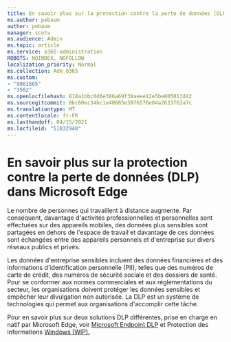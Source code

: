```yaml
---
title: En savoir plus sur la protection contre la perte de données (DLP) dans Microsoft Edge
ms.author: pebaum
author: pebaum
manager: scotv
ms.audience: Admin
ms.topic: article
ms.service: o365-administration
ROBOTS: NOINDEX, NOFOLLOW
localization_priority: Normal
ms.collection: Adm_O365
ms.custom:
- "9001505"
- "3562"
ms.openlocfilehash: 818a1bbc0d6e386a69f38aeee12e5be805013d42
ms.sourcegitcommit: 8bc60ec34bc1e40685e3976576e04a2623f63a7c
ms.translationtype: MT
ms.contentlocale: fr-FR
ms.lasthandoff: 04/15/2021
ms.locfileid: "51832948"
---
```

# <a name="learn-about-data-loss-prevention-dlp-in-microsoft-edge"></a>En savoir plus sur la protection contre la perte de données (DLP) dans Microsoft Edge

Le nombre de personnes qui travaillent à distance augmente. Par conséquent, davantage d'activités professionnelles et personnelles sont effectuées sur des appareils mobiles, des données plus sensibles sont partagées en dehors de l'espace de travail et davantage de ces données sont échangées entre des appareils personnels et d'entreprise sur divers réseaux publics et privés.

Les données d'entreprise sensibles incluent des données financières et des informations d'identification personnelle (PII), telles que des numéros de carte de crédit, des numéros de sécurité sociale et des dossiers de santé. Pour se conformer aux normes commerciales et aux réglementations du secteur, les organisations doivent protéger les données sensibles et empêcher leur divulgation non autorisée. La DLP est un système de technologies qui permet aux organisations d'accomplir cette tâche.

Pour en savoir plus sur deux solutions DLP différentes, prise en charge en natif par Microsoft Edge, voir [Microsoft Endpoint DLP](https://go.microsoft.com/fwlink/?linkid=2151765) et Protection des informations [Windows (WIP).](https://go.microsoft.com/fwlink/?linkid=2151766)